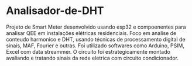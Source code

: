 # Analisador-de-DHT

Projeto de Smart Meter desenvolvido usando esp32 e compoenentes para analisar QEE em instalações elétricas residenciais.
Foco em analise de conteudo harmonico e DHT, usando técnicas de processamento digital de sinais, MAF, Fourier e outras.
Foi utilizado softwares como Arduino, PSIM, Excel com data streammer.
O circuito foi estrategicamente montado avaliando e tratando sinais da rede eletrica com circuito condicionador.
